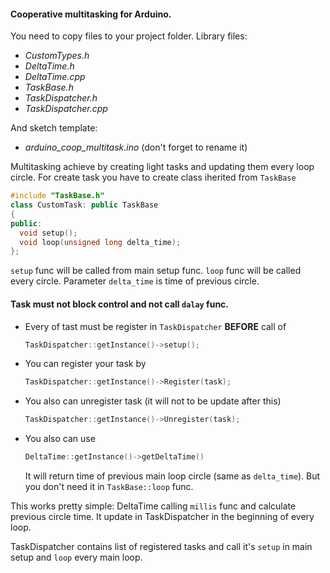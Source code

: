 #### Cooperative multitasking for Arduino.

You need to copy files to your project folder.
Library files:
* _CustomTypes.h_
* _DeltaTime.h_
* _DeltaTime.cpp_
* _TaskBase.h_
* _TaskDispatcher.h_
* _TaskDispatcher.cpp_

And sketch template:
* _arduino_coop_multitask.ino_
(don't forget to rename it)

Multitasking achieve by creating light tasks and updating them every loop circle.
For create task you have to create class iherited from ```TaskBase```

```c++
#include "TaskBase.h"
class CustomTask: public TaskBase
{
public:
  void setup();
  void loop(unsigned long delta_time);
};
```

```setup``` func will be called from main setup func.
```loop``` func will be called every circle. Parameter ```delta_time``` is time of previous circle.

#### Task must not block control and not call ```dalay``` func.

* Every of tast must be register in ```TaskDispatcher``` __BEFORE__ call of
    ```c++
    TaskDispatcher::getInstance()->setup();
    ```

* You can register your task by
    ```c++
    TaskDispatcher::getInstance()->Register(task);
    ```

* You also can unregister task (it will not to be update after this)
    ```c++
    TaskDispatcher::getInstance()->Unregister(task);
    ```

* You also can use
    ```c++
    DeltaTime::getInstance()->getDeltaTime()
    ```
    It will return time of previous main loop circle (same as ```delta_time```). But you don't need it in ```TaskBase::loop``` func.

This works pretty simple:
DeltaTime calling ```millis``` func and calculate previous circle time.
It update in TaskDispatcher in the beginning of every loop.

TaskDispatcher contains list of registered tasks and call it's ```setup``` in main setup and ```loop``` every main loop.
